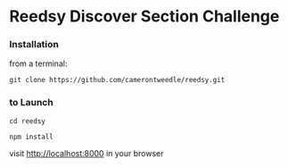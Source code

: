 # Reedsy Discover Section Challenge

### Installation
from a terminal:

`git clone https://github.com/camerontweedle/reedsy.git`

### to Launch
`cd reedsy`

`npm install`

visit [http://localhost:8000](http://localhost:8000) in your browser
